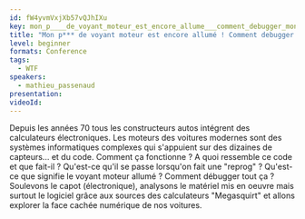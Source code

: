 ```yaml
---
id: fW4yvmVxjXb57vQJhIXu
key: mon_p____de_voyant_moteur_est_encore_allume___comment_debugger_mon_moteur___plongeon_dans_les_entrailles_des_calculateurs_moteur
title: "Mon p*** de voyant moteur est encore allumé ! Comment debugger mon moteur ? Plongeon dans les entrailles des calculateurs moteur"
level: beginner
formats: Conference 
tags:
  - WTF
speakers:
  - mathieu_passenaud
presentation:
videoId:
---
```

Depuis les années 70 tous les constructeurs autos intégrent des calculateurs électroniques.
Les moteurs des voitures modernes sont des systèmes informatiques complexes qui s'appuient sur des dizaines de capteurs... et du code. 
Comment ça fonctionne ? A quoi ressemble ce code et que fait-il ?
Qu'est-ce qu'il se passe lorsqu'on fait une "reprog" ? 
Qu'est-ce que signifie le voyant moteur allumé ? Comment débugger tout ça ?
Soulevons le capot (électronique), analysons le matériel mis en oeuvre mais surtout le logiciel grâce aux sources des calculateurs "Megasquirt" et allons explorer la face cachée numérique de nos voitures.
